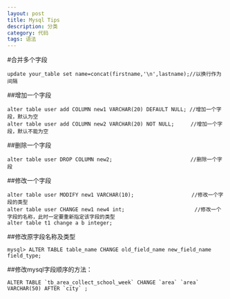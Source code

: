 ```yaml
---
layout: post
title: Mysql Tips
description: 分类
category: 代码
tags: 语法
---
```

#合并多个字段

    update your_table set name=concat(firstname,'\n',lastname);//以换行作为间隔
##增加一个字段

    alter table user add COLUMN new1 VARCHAR(20) DEFAULT NULL; //增加一个字段，默认为空
    alter table user add COLUMN new2 VARCHAR(20) NOT NULL; 　　 //增加一个字段，默认不能为空

##删除一个字段

    alter table user DROP COLUMN new2; 　　　　　　　　　　　　　　 //删除一个字段

##修改一个字段

    alter table user MODIFY new1 VARCHAR(10); 　　　　　　　　　　 //修改一个字段的类型
    alter table user CHANGE new1 new4 int;　　　　　　　　　　　　　 //修改一个字段的名称，此时一定要重新指定该字段的类型
    alter table t1 change a b integer;
   
##修改原字段名称及类型

    mysql> ALTER TABLE table_name CHANGE old_field_name new_field_name field_type;  
##修改mysql字段顺序的方法：

    ALTER TABLE `tb_area_collect_school_week` CHANGE `area` `area` VARCHAR(50) AFTER `city` ;  